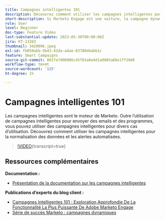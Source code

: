```yaml
---
title: Campagnes intelligentes 101
description: Découvrez comment utiliser les campagnes intelligentes pour la normalisation des données et les alertes automatisées.
short-description: Si Marketo Engage est une voiture, la campagne dynamique est son moteur. Les campagnes intelligentes peuvent faire plus que vous ne pouvez l’imaginer et il est facile de commencer à les utiliser.
role: User
level: Beginner
doc-type: Feature Video
last-substantial-update: 2023-05-30T00:00:00Z
jira: KT-13263
thumbnail: 3420096.jpeg
exl-id: fb050abb-5b43-42da-a4ae-83780d4abb1c
feature: Smart Campaigns
source-git-commit: 081fe7d08986c45f83a8edd1a0805a66e1ff20d6
workflow-type: tm+mt
source-wordcount: '125'
ht-degree: 1%

---
```


# Campagnes intelligentes 101

Les campagnes intelligentes sont le moteur de Marketo. Outre l’utilisation de campagnes intelligentes pour envoyer des emails et des programmes, vous pouvez utiliser des campagnes intelligentes pour divers cas d’utilisation. Découvrez comment utiliser les campagnes intelligentes pour la normalisation des données et les alertes automatisées.

>[!VIDEO](https://video.tv.adobe.com/v/3420096/?quality=12&learn=on){transcript=true}


## Ressources complémentaires

**Documentation :**

* [Présentation de la documentation sur les campagnes intelligentes](https://experienceleague.adobe.com/docs/marketo/using/product-docs/core-marketo-concepts/smart-campaigns/understanding-smart-campaigns.html?lang=en)

**Publications d’experts du blog client :**

* [Campagnes Intelligentes 101 : Exploration Approfondie De La Fonctionnalité La Plus Puissante De Adobe Marketo Engage](https://nation.marketo.com/t5/product-blogs/smart-campaigns-101-a-deep-dive-into-adobe-marketo-engage-s-most/ba-p/313385#M1838)
* [Série de succès Marketo : campagnes dynamiques](https://nation.marketo.com/t5/product-blogs/marketo-success-series-smart-campaigns/ba-p/306961)
